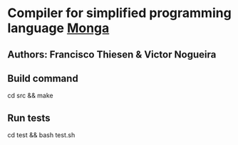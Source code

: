 # Compiler for simplified programming language [Monga](https://www.inf.puc-rio.br/%7Eroberto/comp/lang.html)
## Authors: Francisco Thiesen & Victor Nogueira

## Build command
cd src && make

## Run tests
cd test && bash test.sh
